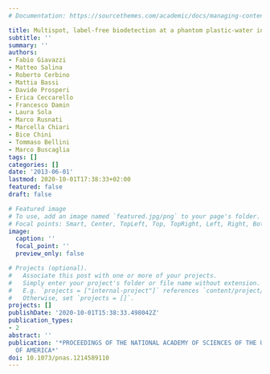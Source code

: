 ```yaml
---
# Documentation: https://sourcethemes.com/academic/docs/managing-content/

title: Multispot, label-free biodetection at a phantom plastic-water interface
subtitle: ''
summary: ''
authors:
- Fabio Giavazzi
- Matteo Salina
- Roberto Cerbino
- Mattia Bassi
- Davide Prosperi
- Erica Ceccarello
- Francesco Damin
- Laura Sola
- Marco Rusnati
- Marcella Chiari
- Bice Chini
- Tommaso Bellini
- Marco Buscaglia
tags: []
categories: []
date: '2013-06-01'
lastmod: 2020-10-01T17:38:33+02:00
featured: false
draft: false

# Featured image
# To use, add an image named `featured.jpg/png` to your page's folder.
# Focal points: Smart, Center, TopLeft, Top, TopRight, Left, Right, BottomLeft, Bottom, BottomRight.
image:
  caption: ''
  focal_point: ''
  preview_only: false

# Projects (optional).
#   Associate this post with one or more of your projects.
#   Simply enter your project's folder or file name without extension.
#   E.g. `projects = ["internal-project"]` references `content/project/deep-learning/index.md`.
#   Otherwise, set `projects = []`.
projects: []
publishDate: '2020-10-01T15:38:33.498042Z'
publication_types:
- 2
abstract: ''
publication: '*PROCEEDINGS OF THE NATIONAL ACADEMY OF SCIENCES OF THE UNITED STATES
  OF AMERICA*'
doi: 10.1073/pnas.1214589110
---
```


